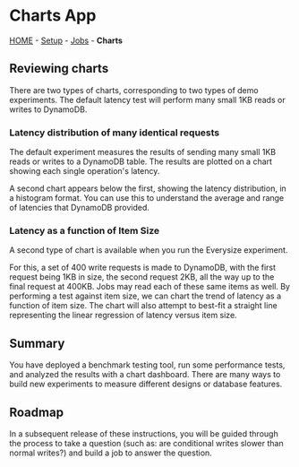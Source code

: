 # Charts App

[HOME](../README.md) - [Setup](../setup/README.md) -  [Jobs](../jobs/README.md) -  **Charts**

## Reviewing charts
There are two types of charts, corresponding to two types of demo experiments. 
The default latency test will perform many small 1KB reads or writes to DynamoDB. 

### Latency distribution of many identical requests

The default experiment measures the results of sending many small 1KB reads or writes to a DynamoDB table. The results are plotted on a chart showing each single operation's latency.

A second chart appears below the first, showing the latency distribution, in a histogram format.  You can use this to understand the average and range of latencies that DynamoDB provided.

### Latency as a function of Item Size

A second type of chart is available when you run the Everysize experiment.

For this, a set of 400 write requests is made to DynamoDB, with the first request being 1KB in size, the second request 2KB, all the way up to the final request at 400KB. Jobs may read each of these same items as well. By performing a test against item size, we can chart the trend of latency as a function of item size. The chart will also attempt to best-fit a straight line representing the linear regression of latency versus item size. 


## Summary
You have deployed a benchmark testing tool, run some performance tests, and analyzed the results with a chart dashboard. There are many ways to build new experiments to measure different designs or database features. 


## Roadmap
In a subsequent release of these instructions, you will be guided through the process to take a question (such as: are conditional writes slower than normal writes?) and build a job to answer the question.

